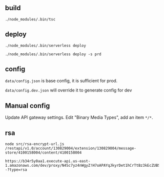 ## build

```
./node_modules/.bin/tsc
```


## deploy

```
./node_modules/.bin/serverless deploy
```

```
./node_modules/.bin/serverless deploy -s prd
```


## config

`data/config.json` is base config, it is sufficient for prod.

`data/config.dev.json` will override it to generate config for dev


## Manual config

Update API gateway settings. Edit "Binary Media Types", add an item `*/*`.


## rsa

```
node src/rsa-encrypt-url.js /restapi/v1.0/account/130829004/extension/130829004/message-store/4100158004/content/4100158004
```


```
https://b34r5y0aa1.execute-api.us-east-1.amazonaws.com/dev/proxy/N4Sc7yz4nWgyZ!H7oAPAYqJkyrDet1hCrTtBz3kEcZUBSKFf5R1JXItD2!3Uk5EsVycVR4sHixhJRkyEwwicwacjpkY6!1AUnyYnl71GRX6goryvH*6EIZKmDuFJF!ChOAHkEEQKt*94E!7wFJm*XTz2EIfCKz*4ZwU!FmgvYzHy3JDDwp5RV4ksxSCvRvwI3lBkpvQiuWKv7tuWCh2b7d5oyxQl*mDvypntSfGJe3g0D8WEctl*R3VqSFMLMQXpM3YgR8WZtQsGav!wIRlSL3TSvyMLYTFxbCPno0Z0Xh9dWEFGJFZ7z8HmcZLsB4AbYmFyKLQBK8iUiNeh6NCkqQ--?type=rsa
```
